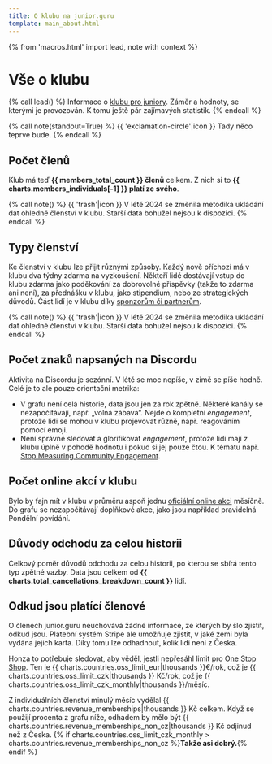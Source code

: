 ```yaml
---
title: O klubu na junior.guru
template: main_about.html
---
```


{% from 'macros.html' import lead, note with context %}

# Vše o klubu

{% call lead() %}
Informace o [klubu pro juniory](../club.md). Záměr a hodnoty, se kterými je provozován. K tomu ještě pár zajímavých statistik.
{% endcall %}

{% call note(standout=True) %}
  {{ 'exclamation-circle'|icon }} Tady něco teprve bude.
{% endcall %}

## Počet členů

Klub má teď **{{ members_total_count }} členů** celkem. Z nich si to **{{ charts.members_individuals[-1] }} platí ze svého**.

{% call note() %}
  {{ 'trash'|icon }} V létě 2024 se změnila metodika ukládání dat ohledně členství v klubu. Starší data bohužel nejsou k dispozici.
{% endcall %}

<div class="chart-scroll"><div class="chart-container"><canvas
    class="chart" width="400" height="300"
    data-chart-type="line"
    data-chart="{{ {
        'labels': charts.members_labels,
        'datasets': [
            {
                'label': 'všechna členství',
                'data': charts.members,
                'borderColor': '#1755d1',
                'borderWidth': 2,
            },
            {
                'label': 'všechna individuální členství',
                'data': charts.members_individuals,
                'borderColor': '#1755d1',
                'borderWidth': 1,
            },
        ],
    }|tojson|forceescape }}"
    data-chart-options="{{ {
        'interaction': {'mode': 'index'},
        'scales': {'y': {'beginAtZero': true}},
        'plugins': {'annotation': charts.members_annotations},
    }|tojson|forceescape }}"></canvas></div></div>

## Typy členství

Ke členství v klubu lze přijít různými způsoby. Každý nově příchozí má v klubu dva týdny zdarma na vyzkoušení. Někteří lidé dostávají vstup do klubu zdarma jako poděkování za dobrovolné příspěvky (takže to zdarma ani není), za přednášku v klubu, jako stipendium, nebo ze strategických důvodů. Část lidí je v klubu díky [sponzorům či partnerům](./sponsors-partners.md).

{% call note() %}
  {{ 'trash'|icon }} V létě 2024 se změnila metodika ukládání dat ohledně členství v klubu. Starší data bohužel nejsou k dispozici.
{% endcall %}

<div class="chart-scroll"><div class="chart-container"><canvas
    class="chart" width="400" height="300"
    data-chart-type="bar"
    data-chart="{{ {
        'labels': charts.subscription_types_breakdown_labels,
        'datasets': [
            {
                'label': 'neplatí členství',
                'data': charts.subscription_types_breakdown.pop('free'),
                'backgroundColor': '#ddd',
            },
            {
                'label': 'dva týdny zdarma',
                'data': charts.subscription_types_breakdown.pop('trial'),
                'backgroundColor': '#a9a9a9',
            },
            {
                'label': 'mají stipendium',
                'data': charts.subscription_types_breakdown.pop('finaid'),
                'backgroundColor': '#02cabb',
            },
            {
                'label': 'členství zajistil partner',
                'data': charts.subscription_types_breakdown.pop('partner'),
                'backgroundColor': '#00b7eb',
            },
            {
                'label': 'členství platí firma',
                'data': charts.subscription_types_breakdown.pop('sponsor'),
                'backgroundColor': '#083284',
            },
            {
                'label': 'členství si platí sami, ročně',
                'data': charts.subscription_types_breakdown.pop('yearly'),
                'backgroundColor': '#638cdd',
            },
            {
                'label': 'členství si platí sami, měsíčně',
                'data': charts.subscription_types_breakdown.pop('monthly'),
                'backgroundColor': '#1755d1',
            },
        ],
    }|tojson|forceescape }}"
    {{ charts.subscription_types_breakdown.keys()|list|assert_empty }}
    data-chart-options="{{ {
        'interaction': {'mode': 'index'},
        'scales': {'x': {'stacked': True}, 'y': {'stacked': True}},
        'plugins': {'annotation': charts.subscription_types_breakdown_annotations},
    }|tojson|forceescape }}"></canvas></div></div>

## Počet znaků napsaných na Discordu

Aktivita na Discordu je sezónní. V létě se moc nepíše, v zimě se píše hodně. Celé je to ale pouze orientační metrika:

- V grafu není celá historie, data jsou jen za rok zpětně. Některé kanály se nezapočítávají, např. „volná zábava“. Nejde o kompletní _engagement_, protože lidi se mohou v klubu projevovat různě, např. reagováním pomocí emoji.
- Není správné sledovat a glorifikovat _engagement_, protože lidi mají z klubu úplně v pohodě hodnotu i pokud si jej pouze čtou. K tématu např. [Stop Measuring Community Engagement](https://rosie.land/posts/stop-measuring-community-engagement/).

<div class="chart-scroll"><div class="chart-container"><canvas
    class="chart" width="400" height="230"
    data-chart-type="line"
    data-chart="{{ {
        'labels': charts.club_content_labels,
        'datasets': [
            {
                'label': 'počet znaků napsaných na Discordu',
                'data': charts.club_content,
                'borderColor': '#1755d1',
                'borderWidth': 2,
            },
        ]
    }|tojson|forceescape }}"
    data-chart-options="{{ {
        'interaction': {'mode': 'index'},
        'scales': {'y': {'beginAtZero': true}},
        'plugins': {'annotation': charts.club_content_annotations},
    }|tojson|forceescape }}"></canvas></div></div>

## Počet online akcí v klubu

Bylo by fajn mít v klubu v průměru aspoň jednu [oficiální online akci](../events.md) měsíčně. Do grafu se nezapočítávají doplňkové akce, jako jsou například pravidelná Pondělní povídání.

<div class="chart-scroll"><div class="chart-container"><canvas
    class="chart" width="400" height="230"
    data-chart-type="line"
    data-chart="{{ {
        'labels': charts.events_labels,
        'datasets': [
            {
                'label': 'počet oficiálních akcí',
                'data': charts.events,
                'borderColor': '#1755d1',
                'borderWidth': 2,
            },
            {
                'label': 'počet oficiálních akcí TTM/12',
                'data': charts.events_ttm,
                'borderColor': '#1755d1',
                'borderWidth': 1,
            },
        ]
    }|tojson|forceescape }}"
    data-chart-options="{{ {
        'interaction': {'mode': 'index'},
        'scales': {'y': {'beginAtZero': true}},
        'plugins': {'annotation': charts.events_annotations},
    }|tojson|forceescape }}"></canvas></div></div>

## Důvody odchodu za celou historii

Celkový poměr důvodů odchodu za celou historii, po kterou se sbírá tento typ zpětné vazby.
Data jsou celkem od **{{ charts.total_cancellations_breakdown_count }}** lidí.

<div class="chart-scroll"><div class="chart-container"><canvas
    class="chart" width="400" height="230"
    data-chart-type="pie"
    data-chart="{{ {
        'labels': {
            'unknown': '% neudali důvod',
            'other': '% jiný důvod',
            'necessity': '% klub už nepotřebuju',
            'temporary_use': '% potřeboval(a) jsem klub na omezenou dobu',
            'competition': '% vybral(a) jsem jinou službu, která mi vyhovuje víc',
            'misunderstood': '% klub nesplnil moje očekávání',
            'affordability': '% klub je moc drahý',
        }|mapping(charts.total_cancellations_breakdown.keys()),
        'datasets': [
            {
                'data': charts.total_cancellations_breakdown.values()|list,
                'backgroundColor': {
                    'unknown': '#ddd',
                    'other': '#a9a9a9',
                    'necessity': '#1755d1',
                    'temporary_use': '#02cabb',
                    'competition': '#083284',
                    'misunderstood': '#00b7eb',
                    'affordability': '#dc3545',
                }|mapping(charts.total_cancellations_breakdown.keys())
            },
        ],
    }|tojson|forceescape }}"
    data-chart-options="{{ {
        'scales': None,
        'aspectRatio': 2,
    }|tojson|forceescape }}"
    data-chart-milestones-offset-ptc="0"></canvas></div></div>

## Odkud jsou platící členové

O členech junior.guru neuchovává žádné informace, ze kterých by šlo zjistit, odkud jsou.
Platební systém Stripe ale umožňuje zjistit, v jaké zemi byla vydána jejich karta.
Díky tomu lze odhadnout, kolik lidí není z Česka.

Honza to potřebuje sledovat, aby věděl, jestli nepřesáhl limit pro [One Stop Shop](https://vat-one-stop-shop.ec.europa.eu/one-stop-shop/declare-and-pay-oss_en). Ten je {{ charts.countries.oss_limit_eur|thousands }}€/rok, což je {{ charts.countries.oss_limit_czk|thousands }} Kč/rok, což je {{ charts.countries.oss_limit_czk_monthly|thousands }}/měsíc.

Z individuálních členství minulý měsíc vydělal {{ charts.countries.revenue_memberships|thousands }} Kč celkem.
Když se použijí procenta z grafu níže, odhadem by mělo být {{ charts.countries.revenue_memberships_non_cz|thousands }} Kč odjinud než z Česka. {% if charts.countries.oss_limit_czk_monthly > charts.countries.revenue_memberships_non_cz %}**Takže asi dobrý.**{% endif %}

<div class="chart-scroll"><div class="chart-container"><canvas
    class="chart" width="400" height="230"
    data-chart-type="bar"
    data-chart="{{ {
        'labels': [
            'Česko',
            'Slovensko',
            'jinde',
        ],
        'datasets': [
            {
                'axis': 'y',
                'label': '% členů',
                'data': [
                    charts.countries.breakdown.pop('CZ'),
                    charts.countries.breakdown.pop('SK'),
                    charts.countries.breakdown.pop('other'),
                ],
                'backgroundColor': '#1755d1',
            },
        ],
    }|tojson|forceescape }}"
    {{ charts.countries.breakdown.keys()|list|assert_empty }}
    data-chart-options="{{ {
        'indexAxis': 'y',
        'interaction': {'mode': 'index'},
        'scales': {'y': {'min': 0, 'suggestedMax': 100}},
    }|tojson|forceescape }}"></canvas></div></div>
